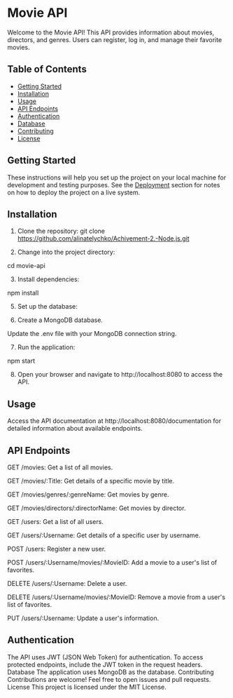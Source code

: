 # Movie API

Welcome to the Movie API! This API provides information about movies, directors, and genres. Users can register, log in, and manage their favorite movies.

## Table of Contents

- [Getting Started](#getting-started)
- [Installation](#installation)
- [Usage](#usage)
- [API Endpoints](#api-endpoints)
- [Authentication](#authentication)
- [Database](#database)
- [Contributing](#contributing)
- [License](#license)

## Getting Started

These instructions will help you set up the project on your local machine for development and testing purposes. See the [Deployment](#deployment) section for notes on how to deploy the project on a live system.

## Installation

1. Clone the repository:
   git clone https://github.com/alinatelychko/Achivement-2.-Node.js.git

2. Change into the project directory:

  cd movie-api

3. Install dependencies:

  npm install

5. Set up the database:

6. Create a MongoDB database.

Update the .env file with your MongoDB connection string.

7. Run the application:

  npm start

8. Open your browser and navigate to http://localhost:8080 to access the API.

## Usage

Access the API documentation at http://localhost:8080/documentation for detailed information about available endpoints.

## API Endpoints
GET /movies: Get a list of all movies.

GET /movies/:Title: Get details of a specific movie by title.

GET /movies/genres/:genreName: Get movies by genre.

GET /movies/directors/:directorName: Get movies by director.

GET /users: Get a list of all users.

GET /users/:Username: Get details of a specific user by username.

POST /users: Register a new user.

POST /users/:Username/movies/:MovieID: Add a movie to a user's list of favorites.

DELETE /users/:Username: Delete a user.

DELETE /users/:Username/movies/:MovieID: Remove a movie from a user's list of favorites.

PUT /users/:Username: Update a user's information.

## Authentication
The API uses JWT (JSON Web Token) for authentication.
To access protected endpoints, include the JWT token in the request headers.
Database
The application uses MongoDB as the database.
Contributing
Contributions are welcome! Feel free to open issues and pull requests.
License
This project is licensed under the MIT License.






